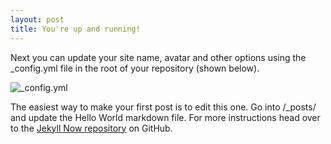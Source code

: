 ```yaml
---
layout: post
title: You're up and running!
---
```


Next you can update your site name, avatar and other options using the _config.yml file in the root of your repository (shown below).

![_config.yml]([https://github.com/xiaopixiao/zhaozuyao.github.io/tree/master/images/config.png](https://github.com/xiaopixiao/xiaopixiao.github.io/blob/master/images/config.png))

The easiest way to make your first post is to edit this one. Go into /_posts/ and update the Hello World markdown file. For more instructions head over to the [Jekyll Now repository](https://github.com/barryclark/jekyll-now) on GitHub.
